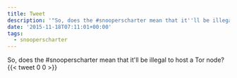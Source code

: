 ```yaml
---
title: Tweet
description: '"So, does the #snooperscharter mean that it''ll be illegal to host a Tor node?"'
date: '2015-11-18T07:11:01+00:00'
tags:
  - snooperscharter
---
```

So, does the #snooperscharter mean that it'll be illegal to host a Tor node?
      {{< tweet 0 0 >}}
    
